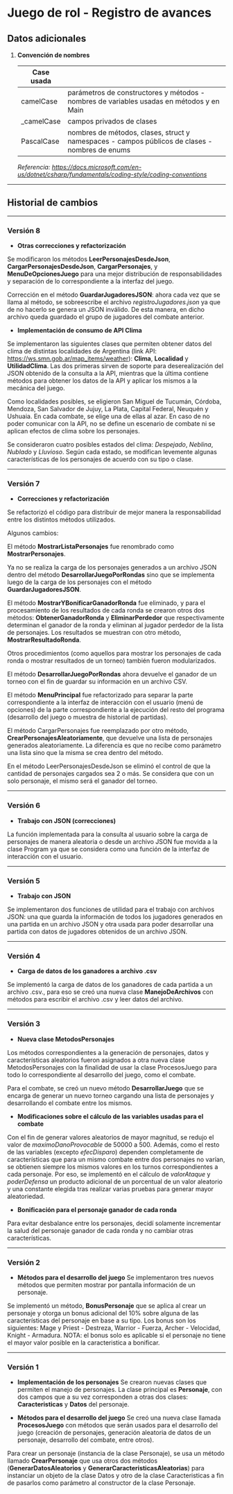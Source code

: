 # Juego de rol - Registro de avances

## Datos adicionales

1) **Convención de nombres**

    | Case usada |                                                                             |
    |-----------------------|-----------------------------------------------------------------------------|
    | camelCase             | parámetros de constructores y métodos - nombres de variables usadas en métodos y en Main                                       |
    | _camelCase            | campos privados de clases                                                   |
    | PascalCase            | nombres de métodos, clases, struct y namespaces - campos públicos de clases - nombres de enums |

    _Referencia: <https://docs.microsoft.com/en-us/dotnet/csharp/fundamentals/coding-style/coding-conventions>_

---

## Historial de cambios

---

### Versión 8

- **Otras correcciones y refactorización**

Se modificaron los métodos **LeerPersonajesDesdeJson**, **CargarPersonajesDesdeJson**, **CargarPersonajes**, y **MenuDeOpcionesJuego** para una mejor distribución de responsabilidades y separación de lo correspondiente a la interfaz del juego.

Corrección en el método **GuardarJugadoresJSON**: ahora cada vez que se llama al método, se sobreescribe el archivo _registroJugadores.json_ ya que de no hacerlo se genera un JSON inválido. De esta manera, en dicho archivo queda guardado el grupo de jugadores del combate anterior.

- **Implementación de consumo de API Clima**

Se implementaron las siguientes clases que permiten obtener datos del clima de distintas localidades de Argentina (link API: <https://ws.smn.gob.ar/map_items/weather>): **Clima**, **Localidad** y **UtilidadClima**. Las dos primeras sirven de soporte para deserealización del JSON obtenido de la consulta a la API, mientras que la última contiene métodos para obtener los datos de la API y aplicar los mismos a la mecánica del juego.

Como localidades posibles, se eligieron San Miguel de Tucumán, Córdoba, Mendoza, San Salvador de Jujuy, La Plata, Capital Federal, Neuquén y Ushuaia. En cada combate, se elige una de ellas al azar. En caso de no poder comunicar con la API, no se define un escenario de combate ni se aplican efectos de clima sobre los personajes.

Se consideraron cuatro posibles estados del clima: _Despejado_, _Neblina_, _Nublado_ y _Lluvioso_. Según cada estado, se modifican levemente algunas características de los personajes de acuerdo con su tipo o clase.

---
### Versión 7

- **Correcciones y refactorización**

Se refactorizó el código para distribuir de mejor manera la responsabilidad entre los distintos métodos utilizados.

Algunos cambios:

El método **MostrarListaPersonajes** fue renombrado como **MostrarPersonajes**.

Ya no se realiza la carga de los personajes generados a un archivo JSON dentro del método **DesarrollarJuegoPorRondas** sino que se implementa luego de la carga de los personajes con el método **GuardarJugadoresJSON**.

El método **MostrarYBonificarGanadorRonda** fue eliminado, y para el procesamiento de los resultados de cada ronda se crearon otros dos métodos: **ObtenerGanadorRonda** y **EliminarPerdedor** que respectivamente determinan el ganador de la ronda y eliminan al jugador perdedor de la lista de personajes. Los resultados se muestran con otro método, **MostrarResultadoRonda**.

Otros procedimientos (como aquellos para mostrar los personajes de cada ronda o mostrar resultados de un torneo) también fueron modularizados.

El método **DesarrollarJuegoPorRondas** ahora devuelve el ganador de un torneo con el fin de guardar su información en un archivo CSV.

El método **MenuPrincipal** fue refactorizado para separar la parte correspondiente a la interfaz de interacción con el usuario (menú de opciones) de la parte correspondiente a la ejecución del resto del programa (desarrollo del juego o muestra de historial de partidas).

El método CargarPersonajes fue reemplazado por otro método, **CrearPersonajesAleatoriamente**, que devuelve una lista de personajes generados aleatoriamente. La diferencia es que no recibe como parámetro una lista sino que la misma se crea dentro del método.

En el método LeerPersonajesDesdeJson se eliminó el control de que la cantidad de personajes cargados sea 2 o más. Se considera que con un solo personaje, el mismo será el ganador del torneo.

---
### Versión 6

- **Trabajo con JSON (correcciones)**

La función implementada para la consulta al usuario sobre la carga de personajes de manera aleatoria o desde un archivo JSON fue movida a la clase Program ya que se considera como una función de la interfaz de interacción con el usuario.

---

### Versión 5

- **Trabajo con JSON**

Se implementaron dos funciones de utilidad para el trabajo con archivos JSON: una que guarda la información de todos los jugadores generados en una partida en un archivo JSON y otra usada para poder desarrollar una partida con datos de jugadores obtenidos de un archivo JSON.

---

### Versión 4

- **Carga de datos de los ganadores a archivo .csv**

Se implementó la carga de datos de los ganadores de cada partida a un archivo .csv., para eso se creó una nueva clase **ManejoDeArchivos** con métodos para escribir el archivo .csv y leer datos del archivo.

---

### Versión 3

- **Nueva clase MetodosPersonajes**

Los métodos correspondientes a la generación de personajes, datos y características aleatorios fueron asignados a otra nueva clase MetodosPersonajes con la finalidad de usar la clase ProcesosJuego para todo lo correspondiente al desarrollo del juego, como el combate.

Para el combate, se creó un nuevo método **DesarrollarJuego** que se encarga de generar un nuevo torneo cargando una lista de personajes y desarrollando el combate entre los mismos.

- **Modificaciones sobre el cálculo de las variables usadas para el combate**

Con el fin de generar valores aleatorios de mayor magnitud, se redujo el valor de _maximoDanoProvocable_ de 50000 a 500. Además, como el resto de las variables (excepto _efecDisparo_) dependen completamente de características que para un mismo combate entre dos personajes no varían, se obtienen siempre los mismos valores en los turnos correspondientes a cada personaje. Por eso, se implementó en el cálculo de _valorAtaque_ y _poderDefensa_ un producto adicional de un porcentual de un valor aleatorio y una constante elegida tras realizar varias pruebas para generar mayor aleatoriedad.

- **Bonificación para el personaje ganador de cada ronda**

Para evitar desbalance entre los personajes, decidí solamente incrementar la salud del personaje ganador de cada ronda y no cambiar otras características.

---

### Versión 2

- **Métodos para el desarrollo del juego**
Se implementaron tres nuevos métodos que permiten mostrar por pantalla información de un personaje.

Se implementó un método, **BonusPersonaje** que se aplica al crear un personaje y otorga un bonus adicional del 10% sobre alguna de las características del personaje en base a su tipo. Los bonus son los siguientes: Mage y Priest - Destreza, Warrior - Fuerza, Archer - Velocidad, Knight - Armadura. NOTA: el bonus solo es aplicable si el personaje no tiene el mayor valor posible en la caracteristica a bonificar.

---

### Versión 1

- **Implementación de los personajes**
Se crearon nuevas clases que permiten el manejo de personajes. La clase principal es **Personaje**, con dos campos que a su vez corresponden a otras dos clases: **Caracteristicas** y **Datos** del personaje.

- **Métodos para el desarrollo del juego**
Se creó una nueva clase llamada **ProcesosJuego** con métodos que serán usados para el desarrollo del juego (creación de personajes, generación aleatoria de datos de un personaje, desarrollo del combate, entre otros).

Para crear un personaje (instancia de la clase Personaje), se usa un método llamado **CrearPersonaje** que usa otros dos métodos (**GenerarDatosAleatorios** y **GenerarCaracteristicasAleatorias**) para instanciar un objeto de la clase Datos y otro de la clase Caracteristicas a fin de pasarlos como parámetro al constructor de la clase Personaje.
